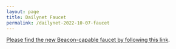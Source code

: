 ```yaml
---
layout: page
title: Dailynet Faucet
permalink: /dailynet-2022-10-07-faucet
---
```


[Please find the new Beacon-capable faucet by following this link](https://faucet.dailynet-2022-10-07.teztnets.xyz).

